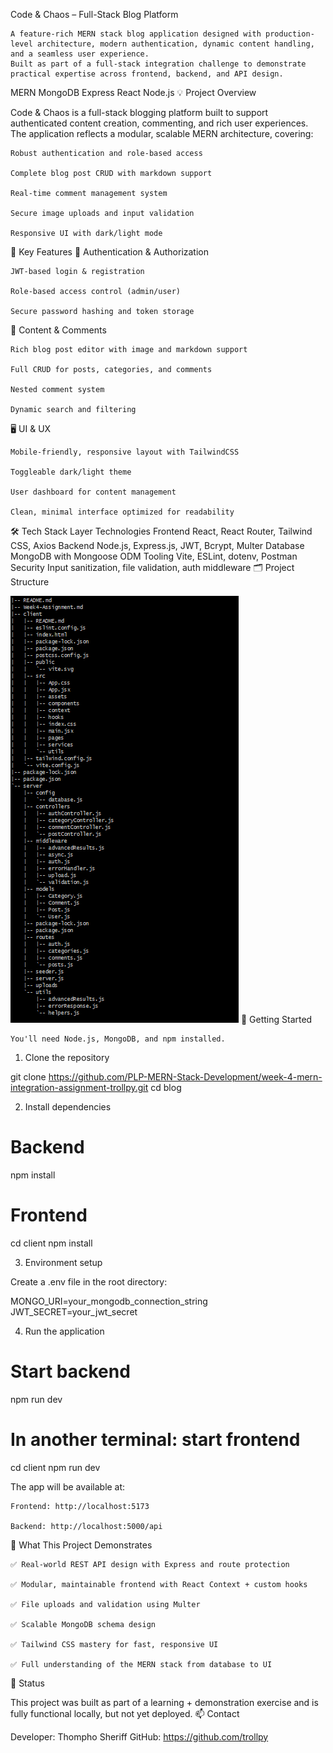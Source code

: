  Code & Chaos – Full-Stack Blog Platform

    A feature-rich MERN stack blog application designed with production-level architecture, modern authentication, dynamic content handling, and a seamless user experience.
    Built as part of a full-stack integration challenge to demonstrate practical expertise across frontend, backend, and API design.

MERN MongoDB Express React Node.js
💡 Project Overview

Code & Chaos is a full-stack blogging platform built to support authenticated content creation, commenting, and rich user experiences. The application reflects a modular, scalable MERN architecture, covering:

    Robust authentication and role-based access

    Complete blog post CRUD with markdown support

    Real-time comment management system

    Secure image uploads and input validation

    Responsive UI with dark/light mode

🧩 Key Features
🔐 Authentication & Authorization

    JWT-based login & registration

    Role-based access control (admin/user)

    Secure password hashing and token storage

📝 Content & Comments

    Rich blog post editor with image and markdown support

    Full CRUD for posts, categories, and comments

    Nested comment system

    Dynamic search and filtering

🖥️ UI & UX

    Mobile-friendly, responsive layout with TailwindCSS

    Toggleable dark/light theme

    User dashboard for content management

    Clean, minimal interface optimized for readability

🛠 Tech Stack
Layer	Technologies
Frontend	React, React Router, Tailwind CSS, Axios
Backend	Node.js, Express.js, JWT, Bcrypt, Multer
Database	MongoDB with Mongoose ODM
Tooling	Vite, ESLint, dotenv, Postman
Security	Input sanitization, file validation, auth middleware
🗂️ Project Structure

![alt text](image.png)
🚀 Getting Started

    You'll need Node.js, MongoDB, and npm installed.

1. Clone the repository

git clone https://github.com/PLP-MERN-Stack-Development/week-4-mern-integration-assignment-trollpy.git
cd blog

2. Install dependencies

# Backend
npm install

# Frontend
cd client
npm install

3. Environment setup

Create a .env file in the root directory:

MONGO_URI=your_mongodb_connection_string
JWT_SECRET=your_jwt_secret

4. Run the application

# Start backend
npm run dev

# In another terminal: start frontend
cd client
npm run dev

The app will be available at:

    Frontend: http://localhost:5173

    Backend: http://localhost:5000/api

🧠 What This Project Demonstrates

    ✅ Real-world REST API design with Express and route protection

    ✅ Modular, maintainable frontend with React Context + custom hooks

    ✅ File uploads and validation using Multer

    ✅ Scalable MongoDB schema design

    ✅ Tailwind CSS mastery for fast, responsive UI

    ✅ Full understanding of the MERN stack from database to UI

📌 Status

This project was built as part of a learning + demonstration exercise and is fully functional locally, but not yet deployed.
📫 Contact

Developer: Thompho Sheriff
GitHub: https://github.com/trollpy
